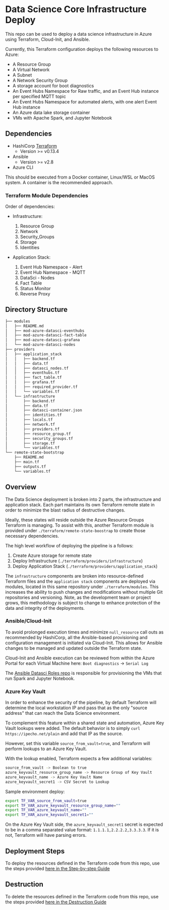 # Data Science Core Infrastructure Deploy

This repo can be used to deploy a data science infrastructure in Azure using Terraform, Cloud-Init, and Ansible.

Currently, this Terraform configuration deploys the following resources to Azure:

- A Resource Group
- A Virtual Network
- A Subnet
- A Network Security Group
- A storage account for boot diagnostics
- An Event Hubs Namespace for Raw traffic, and an Event Hub instance per specified MQTT topic
- An Event Hubs Namespace for automated alerts, with one alert Event Hub instance
- An Azure data lake storage container
- VMs with Apache Spark, and Jupyter Notebook

## Dependencies

- HashiCorp [Terraform](https://www.terraform.io/downloads.html)
    - Version >= v0.13.4
- Ansible
    - Version >= v2.8
- Azure CLI

This should be executed from a Docker container, Linux/WSL or MacOS system. A container is the recommended approach.

### Terraform Module Dependencies

Order of dependencies:

- Infrastructure:

    1. Resource Group
    1. Network
    1. Security_Groups
    1. Storage
    1. Identities

- Application Stack:

    1. Event Hub Namespace - Alert
    1. Event Hub Namespace - MQTT
    1. DataSci - Nodes
    1. Fact Table
    1. Status Monitor
    1. Reverse Proxy

## Directory Structure

```bash
├── modules
│   ├── README.md
│   ├── mod-azure-datasci-eventhubs
│   ├── mod-azure-datasci-fact-table
│   ├── mod-azure-datasci-grafana
│   └── mod-azure-datasci-nodes
├── providers
│   ├── application_stack
│   │   ├── backend.tf
│   │   ├── data.tf
│   │   ├── datasci_nodes.tf
│   │   ├── eventhubs.tf
│   │   ├── fact_table.tf
│   │   ├── grafana.tf
│   │   ├── required_provider.tf
│   │   └── variables.tf
│   └── infrastructure
│       ├── backend.tf
│       ├── data.tf
│       ├── datasci-container.json
│       ├── identities.tf
│       ├── locals.tf
│       ├── network.tf
│       ├── providers.tf
│       ├── resource_group.tf
│       ├── security_groups.tf
│       ├── storage.tf
│       └── variables.tf
└── remote-state-bootstrap
    ├── README.md
    ├── main.tf
    ├── outputs.tf
    └── variables.tf
```

## Overview

The Data Science deployment is broken into 2 parts, the infrastructure and application stack. Each part maintains its
own Terraform remote state in order to minimize the blast radius of destructive changes.

Ideally, these states will reside outside the Azure Resource Groups Terraform is managing. To assist with this, another
Terraform module is provided under `./terraform/remote-state-boostrap` to create those necessary dependencies.

The high level workflow of deploying the pipeline is a follows:

1. Create Azure storage for remote state
2. Deploy Infrastructure (`./terraform/providers/infrastructure`)
3. Deploy Application Stack (`./terraform/providers/application_stack`)

The `infrastructure` components are broken into resource-defined Terraform files and the `application stack` components
are deployed via modules, located in this same repository under `./terraform/modules`. This increases the ability to
push changes and modifications without multiple Git repositories and versioning. Note, as the development team or
project grows, this methodology is subject to change to enhance protection of the data and integrity of the deployments.

### Ansible/Cloud-Init

To avoid prolonged execution times and minimize `null_resource` call outs as recommended by HashiCorp, all the
Ansible-based provisioning and configuration management is initiated via Cloud-Init. This allows for Ansible changes to
be managed and updated outside the Terraform state.

Cloud-Init and Ansible execution can be reviewed from within the Azure Portal for each Virtual Machine here:
`Boot diagnostics` -> `Serial Log`

The [Ansible Datasci Roles repo](https://github.com/chesapeaketechnology/ansible-datasci-roles) is responsible for
provisioning the VMs that run Spark and Jupyter Notebook.

### Azure Key Vault

In order to enhance the security of the pipeline, by default Terraform will determine the local workstation IP and pass
that as the only "source address" that can reach the Data Science environment.

To complement this feature within a shared state and automation, Azure Key Vault lookups were added. The default
behavior is to simply `curl https://ipecho.net/plain` and add that IP as the source.

However, set this variable `source_from_vault=true`, and Terraform will perform lookups to an Azure Key Vault.

With the lookup enabled, Terraform expects a few additional variables:

```bash
source_from_vault -> Boolean to true
azure_keyvault_resource_group_name -> Resource Group of Key Vault
azure_keyvault_name -> Azure Key Vault Name
azure_keyvault_secret1 -> CSV Secret to Lookup
```

Sample environment deploy:

```bash
export TF_VAR_source_from_vault=true
export TF_VAR_azure_keyvault_resource_group_name=""
export TF_VAR_azure_keyvault_name=""
export TF_VAR_azure_keyvault_secret1=""
```

On the Azure Key Vault side, the `azure_keyvault_secret1` secret is expected to be in a comma separated value
format: `1.1.1.1,2.2.2.2,3.3.3.3`. If it is not, Terraform will have parsing errors.

## Deployment Steps

To deploy the resources defined in the Terraform code from this repo, use the steps
provided [here in the Step-by-step Guide](https://chesapeaketechnology.github.io/data-science/#_step_by_step_guide)

## Destruction

To delete the resources defined in the Terraform code from this repo, use the steps
provided [here in the Destruction Guide](https://chesapeaketechnology.github.io/data-science/#_destruction)
